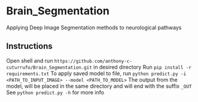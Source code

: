 # Brain_Segmentation
Applying Deep Image Segmentation methods to neurological pathways


## Instructions
Open shell and run `https://github.com/anthony-c-cuturrufo/Brain_Segmentation.git` in desired directory
Run `pip install -r requirements.txt`
To apply saved model to file, run `python predict.py -i <PATH_TO_INPUT_IMAGE> --model <PATH_TO_MODEL>`
The output from the model, will be placed in the same directory and will end with the suffix `_OUT`
See `python predict.py -h` for more info
